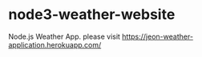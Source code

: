# node3-weather-website
Node.js Weather App. 
please visit https://jeon-weather-application.herokuapp.com/
